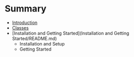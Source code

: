 # Summary

* [Introduction](README.md)
* [Classes](Classes/README.md)
* [Installation and Getting Started](Installation and Getting Started/README.md)
    * Installation and Setup
    * Getting Started

